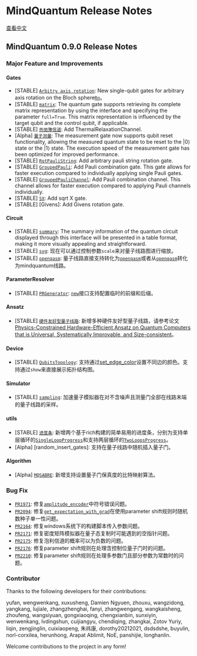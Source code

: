 # MindQuantum Release Notes

[查看中文](./RELEASE_CN.md)

## MindQuantum 0.9.0 Release Notes

### Major Feature and Improvements

#### Gates

- [STABLE] [`Arbitry axis rotation`](https://www.mindspore.cn/mindquantum/docs/en/master/core/gates/mindquantum.core.gates.Rn.html#mindquantum.core.gates.Rn): New single-qubit gates for arbitrary axis rotation on the Bloch sphere[`Rn`](https://www.mindspore.cn/mindquantum/docs/en/master/core/gates/mindquantum.core.gates.Rn.html#mindquantum.core.gates.Rn)。
- [STABLE] [`matrix`](https://www.mindspore.cn/mindquantum/docs/en/master/core/gates/mindquantum.core.gates.Rxx.html#mindquantum.core.gates.Rxx.matrix): The quantum gate supports retrieving its complete matrix representation by using the interface and specifying the parameter `full=True`. This matrix representation is influenced by the target qubit and the control qubit, if applicable.
- [STABLE] [`热弛豫信道`](https://www.mindspore.cn/mindquantum/docs/en/master/core/gates/mindquantum.core.gates.ThermalRelaxationChannel.html#mindquantum.core.gates.ThermalRelaxationChannel): Add ThermalRelaxationChannel.
- [Alpha] [`量子测量`](https://www.mindspore.cn/mindquantum/docs/en/master/core/gates/mindquantum.core.gates.Measure.html#mindquantum.core.gates.Measure): The measurement gate now supports qubit reset functionality, allowing the measured quantum state to be reset to the |0⟩ state or the |1⟩ state. The execution speed of the measurement gate has been optimized for improved performance.
- [STABLE] [`RotPauliString`](https://www.mindspore.cn/mindquantum/docs/en/master/core/gates/mindquantum.core.gates.RotPauliString.html#mindquantum.core.gates.RotPauliString): Add arbitrary pauli string rotation gate.
- [STABLE] [`GroupedPauli`](https://www.mindspore.cn/mindquantum/docs/en/master/core/gates/mindquantum.core.gates.GroupedPauli.html#mindquantum.core.gates.GroupedPauli): Add Pauli combination gate. This gate allows for faster execution compared to individually applying single Pauli gates.
- [STABLE] [`GroupedPauliChannel`](https://www.mindspore.cn/mindquantum/docs/en/master/core/gates/mindquantum.core.gates.GroupedPauliChannel.html#mindquantum.core.gates.GroupedPauliChannel): Add Pauli combination channel. This channel allows for faster execution compared to applying Pauli channels individually.
- [STABLE] [`SX`](https://www.mindspore.cn/mindquantum/docs/en/master/core/gates/mindquantum.core.gates.RX.html#mindquantum.core.gates.RX): Add sqrt X gate.
- [STABLE] [Givens]: Add Givens rotation gate.

#### Circuit

- [STABLE] [`summary`](https://www.mindspore.cn/mindquantum/docs/en/master/core/circuit/mindquantum.core.circuit.Circuit.html#mindquantum.core.circuit.Circuit.summary): The summary information of the quantum circuit displayed through this interface will be presented in a table format, making it more visually appealing and straightforward.
- [STABLE] [`svg`](https://www.mindspore.cn/mindquantum/docs/en/master/core/circuit/mindquantum.core.circuit.Circuit.html#mindquantum.core.circuit.Circuit.svg): 现在可以通过控制参数`scale`来对量子线路图进行缩放。
- [STABLE] [`openqasm`](https://www.mindspore.cn/mindquantum/docs/en/master/core/circuit/mindquantum.core.circuit.Circuit.html#mindquantum.core.circuit.Circuit): 量子线路直接支持转化为[`openqasm`](https://www.mindspore.cn/mindquantum/docs/en/master/core/circuit/mindquantum.core.circuit.Circuit.html#mindquantum.core.circuit.Circuit.to_openqasm)或者从[`openqasm`](https://www.mindspore.cn/mindquantum/docs/en/master/core/circuit/mindquantum.core.circuit.Circuit.html#mindquantum.core.circuit.Circuit.from_openqasm)转化为mindquantum线路。

#### ParameterResolver

- [STABLE] [`PRGenerator`](https://www.mindspore.cn/mindquantum/docs/en/master/core/parameterresolver/mindquantum.core.parameterresolver.PRGenerator.html#mindquantum.core.parameterresolver.PRGenerator): [`new`](https://www.mindspore.cn/mindquantum/docs/en/master/core/parameterresolver/mindquantum.core.parameterresolver.PRGenerator.html#mindquantum.core.parameterresolver.PRGenerator.new)接口支持配置临时的前缀和后缀。

#### Ansatz

- [STABLE] [`硬件友好型量子线路`](https://www.mindspore.cn/mindquantum/docs/en/master/algorithm/mindquantum.algorithm.nisq.html#ansatz): 新增多种硬件友好型量子线路，请参考论文[Physics-Constrained Hardware-Efficient Ansatz on Quantum Computers that is Universal, Systematically Improvable, and Size-consistent](https://arxiv.org/abs/2307.03563)。

#### Device

- [STABLE] [`QubitsTopology`](https://www.mindspore.cn/mindquantum/docs/en/master/device/mindquantum.device.QubitsTopology.html#mindquantum.device.QubitsTopology): 支持通过[set_edge_color](https://www.mindspore.cn/mindquantum/docs/en/master/device/mindquantum.device.QubitsTopology.html#mindquantum.device.QubitsTopology.set_edge_color)设置不同边的颜色。支持通过`show`来直接展示拓扑结构图。

#### Simulator

- [STABLE] [`sampling`](https://www.mindspore.cn/mindquantum/docs/en/master/simulator/mindquantum.simulator.Simulator.html#mindquantum.simulator.Simulator.sampling): 加速量子模拟器在对不含噪声且测量门全部在线路末端的量子线路的采样。

#### utils

- [STABLE] [`进度条`](https://www.mindspore.cn/mindquantum/docs/en/master/mindquantum.utils.html#progress-bar): 新增两个基于rich构建的简单易用的进度条，分别为支持单层循环的[`SingleLoopProgress`](https://www.mindspore.cn/mindquantum/docs/en/master/utils/mindquantum.utils.SingleLoopProgress.html#mindquantum.utils.SingleLoopProgress)和支持两层循环的[`TwoLoopsProgress`](https://www.mindspore.cn/mindquantum/docs/en/master/utils/mindquantum.utils.TwoLoopsProgress.html#mindquantum.utils.TwoLoopsProgress)。
- [Alpha] [random_insert_gates]: 支持在量子线路中随机插入量子门。

#### Algorithm

- [Alpha] [`MQSABRE`](https://www.mindspore.cn/mindquantum/docs/en/master/algorithm/mapping/mindquantum.algorithm.mapping.MQSABRE.html#mindquantum.algorithm.mapping.MQSABRE): 新增支持设置量子门保真度的比特映射算法。

### Bug Fix

- [`PR1971`](https://gitee.com/mindspore/mindquantum/pulls/1971): 修复[`amplitude_encoder`](https://www.mindspore.cn/mindquantum/docs/en/master/algorithm/library/mindquantum.algorithm.library.amplitude_encoder.html#mindquantum.algorithm.library.amplitude_encoder)中符号错误问题。
- [`PR2094`](https://gitee.com/mindspore/mindquantum/pulls/2094): 修复[`get_expectation_with_grad`](https://www.mindspore.cn/mindquantum/docs/en/master/simulator/mindquantum.simulator.Simulator.html#mindquantum.simulator.Simulator.get_expectation_with_grad)在使用parameter shift规则时随机数种子单一性问题。
- [`PR2164`](https://gitee.com/mindspore/mindquantum/pulls/2164): 修复windows系统下的构建脚本传入参数问题。
- [`PR2171`](https://gitee.com/mindspore/mindquantum/pulls/2171): 修复密度矩阵模拟器在量子态复制时可能遇到的空指针问题。
- [`PR2175`](https://gitee.com/mindspore/mindquantum/pulls/2175): 修复泡利信道的概率可以为负数的问题。
- [`PR2176`](https://gitee.com/mindspore/mindquantum/pulls/2176): 修复parameter shift规则在处理含控制位量子门时的问题。
- [`PR2210`](https://gitee.com/mindspore/mindquantum/pulls/2210): 修复parameter shift规则在处理多参数门且部分参数为常数时的问题。

### Contributor

Thanks to the following developers for their contributions:

yufan, wengwenkang, xuxusheng, Damien Ngyuen, zhouxu, wangzidong, yangkang, lujiale, zhangzhenghai, fanyi, zhangwengang, wangkaisheng, zhoufeng, wangsiyuan, gongxiaoqing, chengxianbin, sunxiyin, wenwenkang, lvdingshun, cuijiangyu, chendiqing, zhangkai, Zotov Yuriy, liqin, zengjinglin, cuixiaopeng, 朱祎康, dorothy20212021, dsdsdshe, buyulin, norl-corxilea, herunhong, Arapat Ablimit, NoE, panshijie, longhanlin.

Welcome contributions to the project in any form!

